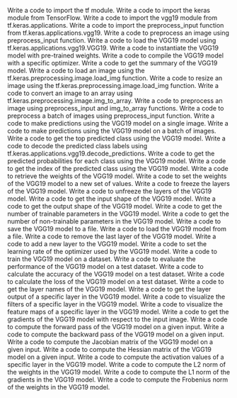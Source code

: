 Write a code to import the tf module.
Write a code to import the keras module from TensorFlow.
Write a code to import the vgg19 module from tf.keras.applications.
Write a code to import the preprocess_input function from tf.keras.applications.vgg19.
Write a code to preprocess an image using preprocess_input function.
Write a code to load the VGG19 model using tf.keras.applications.vgg19.VGG19.
Write a code to instantiate the VGG19 model with pre-trained weights.
Write a code to compile the VGG19 model with a specific optimizer.
Write a code to get the summary of the VGG19 model.
Write a code to load an image using the tf.keras.preprocessing.image.load_img function.
Write a code to resize an image using the tf.keras.preprocessing.image.load_img function.
Write a code to convert an image to an array using tf.keras.preprocessing.image.img_to_array.
Write a code to preprocess an image using preprocess_input and img_to_array functions.
Write a code to preprocess a batch of images using preprocess_input function.
Write a code to make predictions using the VGG19 model on a single image.
Write a code to make predictions using the VGG19 model on a batch of images.
Write a code to get the top predicted class using the VGG19 model.
Write a code to decode the predicted class labels using tf.keras.applications.vgg19.decode_predictions.
Write a code to get the predicted probabilities for each class using the VGG19 model.
Write a code to get the index of the predicted class using the VGG19 model.
Write a code to retrieve the weights of the VGG19 model.
Write a code to set the weights of the VGG19 model to a new set of values.
Write a code to freeze the layers of the VGG19 model.
Write a code to unfreeze the layers of the VGG19 model.
Write a code to get the input shape of the VGG19 model.
Write a code to get the output shape of the VGG19 model.
Write a code to get the number of trainable parameters in the VGG19 model.
Write a code to get the number of non-trainable parameters in the VGG19 model.
Write a code to save the VGG19 model to a file.
Write a code to load the VGG19 model from a file.
Write a code to remove the last layer of the VGG19 model.
Write a code to add a new layer to the VGG19 model.
Write a code to set the learning rate of the optimizer used by the VGG19 model.
Write a code to train the VGG19 model on a dataset.
Write a code to evaluate the performance of the VGG19 model on a test dataset.
Write a code to calculate the accuracy of the VGG19 model on a test dataset.
Write a code to calculate the loss of the VGG19 model on a test dataset.
Write a code to get the layer names of the VGG19 model.
Write a code to get the layer output of a specific layer in the VGG19 model.
Write a code to visualize the filters of a specific layer in the VGG19 model.
Write a code to visualize the feature maps of a specific layer in the VGG19 model.
Write a code to get the gradients of the VGG19 model with respect to the input image.
Write a code to compute the forward pass of the VGG19 model on a given input.
Write a code to compute the backward pass of the VGG19 model on a given input.
Write a code to compute the Jacobian matrix of the VGG19 model on a given input.
Write a code to compute the Hessian matrix of the VGG19 model on a given input.
Write a code to compute the activation values of a specific layer in the VGG19 model.
Write a code to compute the L2 norm of the weights in the VGG19 model.
Write a code to compute the L1 norm of the gradients in the VGG19 model.
Write a code to compute the Frobenius norm of the weights in the VGG19 model.